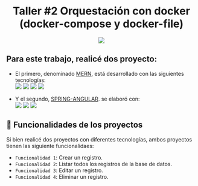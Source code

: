 <h1 align="center"> Taller #2 Orquestación con docker (docker-compose y docker-file) </h1>
<p align="center">
   <img src="https://d1.awsstatic.com/acs/characters/Logos/Docker-Logo_Horizontel_279x131.b8a5c41e56b77706656d61080f6a0217a3ba356d.png">
</p>

## Para este trabajo, realicé dos proyecto:

* El primero, denominado [MERN](./mern), está desarrollado con las siguientes tecnologías:
  <br />
<img src="https://img.shields.io/badge/MongoDB-4EA94B?style=for-the-badge&logo=mongodb&logoColor=white" /> <img src="https://img.shields.io/badge/Express%20js-000000?style=for-the-badge&logo=express&logoColor=white" /> <img src="https://img.shields.io/badge/React-20232A?style=for-the-badge&logo=react&logoColor=61DAFB" /> <img src="https://img.shields.io/badge/Node%20js-339933?style=for-the-badge&logo=nodedotjs&logoColor=white" />

* Y el segundo, [SPRING-ANGULAR](./spring-angular). se elaboró con:
  <br />
  <img src="https://img.shields.io/badge/Spring_Boot-F2F4F9?style=for-the-badge&logo=spring-boot" /> <img src="https://img.shields.io/badge/Angular-DD0031?style=for-the-badge&logo=angular&logoColor=white" /> <img src="https://img.shields.io/badge/MySQL-005C84?style=for-the-badge&logo=mysql&logoColor=white" /> 
  


## :hammer: Funcionalidades de los proyectos

Si bien realicé dos proyectos con diferentes tecnologías, ambos proyectos tienen las siguiente funcionalidaes: 

- `Funcionalidad 1`: Crear un registro.
- `Funcionalidad 2`: Listar todos los registros de la base de datos.
- `Funcionalidad 3`: Editar un registro.
- `Funcionalidad 4`: Eliminar un registro.

